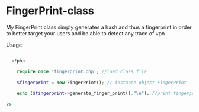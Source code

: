 # FingerPrint-class

My FingerPrint class simply generates a hash and thus a fingerprint in order to better target your users and be able to detect any trace of vpn

Usage:

```php

  <?php

    require_once 'fingerprint.php'; //load class file
    
    $fingerprint = new FingerPrint(); // instance object FingerPrint
    
    echo ($fingerprint->generate_finger_print()."\n"); //print fingerprint hash of my browser
    
?>

```
